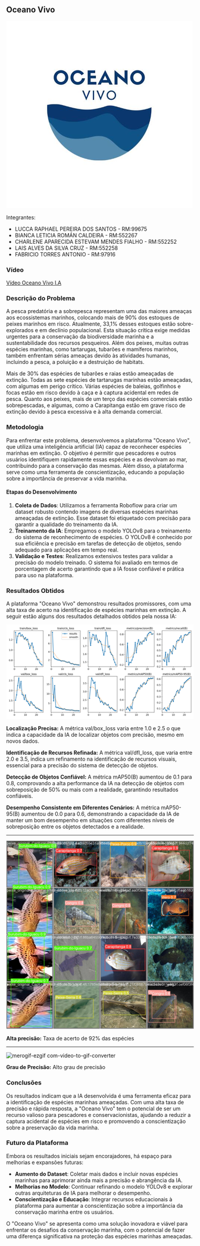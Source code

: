 ## Oceano Vivo

<img src="imgs\logo.jpeg" alt="Resultados">

Integrantes: 

- LUCCA RAPHAEL PEREIRA DOS SANTOS - RM:99675   
- BIANCA LETICIA ROMÁN CALDEIRA - RM:552267   
- CHARLENE APARECIDA ESTEVAM MENDES FIALHO - RM:552252   
- LAIS ALVES DA SILVA CRUZ - RM:552258   
- FABRICIO TORRES ANTONIO - RM:97916  

### Vídeo

[Vídeo Oceano Vivo I.A](https://youtu.be/t4EimxNCcBM)

### Descrição do Problema
A pesca predatória e a sobrepesca representam uma das maiores ameaças aos ecossistemas marinhos, colocando mais de 90% dos estoques de peixes marinhos em risco. Atualmente, 33,1% desses estoques estão sobre-explorados e em declínio populacional. Esta situação crítica exige medidas urgentes para a conservação da biodiversidade marinha e a sustentabilidade dos recursos pesqueiros. Além dos peixes, muitas outras espécies marinhas, como tartarugas, tubarões e mamíferos marinhos, também enfrentam sérias ameaças devido às atividades humanas, incluindo a pesca, a poluição e a destruição de habitats.

Mais de 30% das espécies de tubarões e raias estão ameaçadas de extinção. Todas as sete espécies de tartarugas marinhas estão ameaçadas, com algumas em perigo crítico. Várias espécies de baleias, golfinhos e focas estão em risco devido à caça e à captura acidental em redes de pesca. Quanto aos peixes, mais de um terço das espécies comerciais estão sobrepescadas, e algumas, como a Carapitanga estão em grave risco de extinção devido à pesca excessiva e à alta demanda comercial.

### Metodologia
Para enfrentar este problema, desenvolvemos a plataforma "Oceano Vivo", que utiliza uma inteligência artificial (IA) capaz de reconhecer espécies marinhas em extinção. O objetivo é permitir que pescadores e outros usuários identifiquem rapidamente essas espécies e as devolvam ao mar, contribuindo para a conservação das mesmas. Além disso, a plataforma serve como uma ferramenta de conscientização, educando a população sobre a importância de preservar a vida marinha.

#### Etapas do Desenvolvimento
1. **Coleta de Dados**: Utilizamos a ferramenta Roboflow para criar um dataset robusto contendo imagens de diversas espécies marinhas ameaçadas de extinção. Esse dataset foi etiquetado com precisão para garantir a qualidade do treinamento da IA.
2. **Treinamento da IA**: Empregamos o modelo YOLOv8 para o treinamento do sistema de reconhecimento de espécies. O YOLOv8 é conhecido por sua eficiência e precisão em tarefas de detecção de objetos, sendo adequado para aplicações em tempo real.
3. **Validação e Testes**: Realizamos extensivos testes para validar a precisão do modelo treinado. O sistema foi avaliado em termos de porcentagem de acerto garantindo que a IA fosse confiável e prática para uso na plataforma.

### Resultados Obtidos
A plataforma "Oceano Vivo" demonstrou resultados promissores, com uma alta taxa de acerto na identificação de espécies marinhas em extinção. A seguir estão alguns dos resultados detalhados obtidos pela nossa IA:

<img src="imgs\Resultados.png" alt="Resultados">

**Localização Precisa:**
A métrica val/box_loss varia entre 1.0 e 2.5 o que indica a capacidade da IA de localizar objetos com precisão, mesmo em novos dados.

**Identificação de Recursos Refinada:**
A métrica val/dfl_loss, que varia entre 2.0 e 3.5, indica um refinamento na identificação de recursos visuais, essencial para a precisão do sistema de detecção de objetos.

**Detecção de Objetos Confiável:**
A métrica mAP50(B) aumentou de 0.1 para 0.8, comprovando a alta performance da IA na detecção de objetos com sobreposição de 50% ou mais com a realidade, garantindo resultados confiáveis.

**Desempenho Consistente em Diferentes Cenários:**
A métrica mAP50-95(B) aumentou de 0.0 para 0.6, demonstrando a capacidade da IA de manter um bom desempenho em situações com diferentes níveis de sobreposição entre os objetos detectados e a realidade.

----------------------------------------------------------

<img src="imgs\Resultados2.jpg" alt="Resultados2">

**Alta precisão:**
Taxa de acerto de 92% das espécies

----------------------------------------------------------

![merogif-ezgif com-video-to-gif-converter](https://github.com/LuccaRaphael/Global-IA/assets/127765063/903f0ca3-62ac-45fd-a2c3-f37f4533078c)

**Grau de Precisão:**
Alto grau de precisão

### Conclusões
Os resultados indicam que a IA desenvolvida é uma ferramenta eficaz para a identificação de espécies marinhas ameaçadas. Com uma alta taxa de precisão e rápida resposta, a "Oceano Vivo" tem o potencial de ser um recurso valioso para pescadores e conservacionistas, ajudando a reduzir a captura acidental de espécies em risco e promovendo a conscientização sobre a preservação da vida marinha.

### Futuro da Plataforma
Embora os resultados iniciais sejam encorajadores, há espaço para melhorias e expansões futuras:
- **Aumento do Dataset**: Coletar mais dados e incluir novas espécies marinhas para aprimorar ainda mais a precisão e abrangência da IA.
- **Melhorias no Modelo**: Continuar refinando o modelo YOLOv8 e explorar outras arquiteturas de IA para melhorar o desempenho.
- **Conscientização e Educação**: Integrar recursos educacionais à plataforma para aumentar a conscientização sobre a importância da conservação marinha entre os usuários.

O "Oceano Vivo" se apresenta como uma solução inovadora e viável para enfrentar os desafios da conservação marinha, com o potencial de fazer uma diferença significativa na proteção das espécies marinhas ameaçadas.
